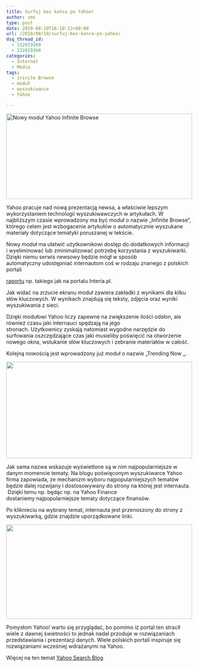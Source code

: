 ```yaml
---
title: Surfuj bez końca po Yahoo!
author: sms
type: post
date: 2010-08-10T16:10:13+00:00
url: /2010/08/10/surfuj-bez-konca-po-yahoo/
dsq_thread_id:
  - 132819360
  - 132819360
categories:
  - Internet
  - Media
tags:
  - ininite Browse
  - moduł
  - wyszukiwanie
  - Yahoo

---
```

<img class="aligncenter" title="Infinite Browse" src="http://farm5.static.flickr.com/4140/4866257771_7dac5a9d41.jpg" alt="Nowy moduł Yahoo Infinite Browse" width="500" height="230" />

Yahoo pracuje nad nową prezentacją newsa, a właściwie lepszym wykorzystaniem technologii wyszukiwawczych w artykułach. W najbliższym czasie wprowadzony ma być moduł o nazwie &#8222;Infinite Browse&#8221;, którego celem jest wzbogacenie artykułów o automatycznie wyszukane materiały dotyczące tematyki poruszanej w tekście.

<!--more-->Nowy moduł ma ułatwić użytkownikowi dostęp do dodatkowych informacji i wyeliminować lub zminimalizować potrzebę korzystania z wyszukiwarki. Dzięki niemu serwis newsowy będzie mógł w sposób automatyczny udostępniać internautom coś w rodzaju znanego z polskich portali 

[raportu][1] np. takiego jak na portalu Interia.pl.

Jak widać na zrzucie ekranu moduł zawiera zakładki z wynikami dla kilku słów kluczowych. W wynikach znajdują się teksty, zdjęcia oraz wyniki wyszukiwania z sieci.

Dzięki modułowi Yahoo liczy zapewne na zwiększenie ilości odsłon, ale również czasu jaki internauci spędzają na jego stronach. Użytkownicy zyskają natomiast wygodne narzędzie do surfowania oszczędzające czas jaki musieliby poświęcić na otworzenie nowego okna, wstukanie słów kluczowych i zebranie materiałów w całość.

Kolejną nowością jest wprowadzony już moduł o nazwie &#8222;Trending Now &#8222;.

<img class="aligncenter" title="Yahoo Trending Now" src="http://farm5.static.flickr.com/4123/4866699512_f537444e1c.jpg" alt="" width="500" height="260" />

Jak sama nazwa wskazuje wyświetlone są w nim najpopularniejsze w danym momencie tematy. Na blogu poświęconym wyszukiwarce Yahoo firma zapowiada, ze mechanizm wyboru najpopularniejszych tematów będzie dalej rozwijany i dostosowywany do strony na której jest internauta.  Dzięki temu np. będąc np. na Yahoo Finance dostaniemy najpopularniejsze tematy dotyczące finansów.

Po kliknieciu na wybrany temat, internauta jest przenoszony do strony z wyszukiwarką, gdzie znajdzie uporządkowane linki.

<img class="aligncenter" src="http://farm5.static.flickr.com/4100/4866081875_c7c7696448.jpg" alt="" width="500" height="254" />

Pomysłom Yahoo! warto się przyglądać, bo pomimo iż portal ten stracił wiele z dawnej świetności to jednak nadal przoduje w rozwiązaniach przedstawiania i prezentacji danych. Wiele polskich portali inspiruje się rozwiązaniami wcześniej wdrażanymi na Yahoo.

Więcej na ten temat [Yahoo Search Blog][2].

 [1]: http://fakty.interia.pl/raport/wybory-2010
 [2]: http://www.ysearchblog.com/2010/08/06/more-search-powered-features-on-yahoo/